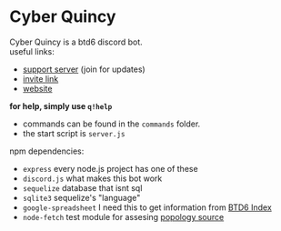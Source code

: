 # Cyber Quincy

Cyber Quincy is a btd6 discord bot.  
useful links:

- [support server](https://discord.gg/8agRm6c) (join for updates)
- [invite link](https://discordapp.com/oauth2/authorize?client_id=591922988832653313&scope=bot&permissions=537250881)  
- [website](https://cq.netlify.com)

**for help, simply use `q!help`**

- commands can be found in the `commands` folder.
- the start script is `server.js`

npm dependencies:

- `express` every node.js project has one of these
- `discord.js` what makes this bot work
- `sequelize` database that isnt sql
- `sqlite3` sequelize's "language"
- `google-spreadsheet` I need this to get information from [BTD6 Index](https://docs.google.com/spreadsheets/d/1bK0rJzXrMqT8KuWufjwNrPxsYTsCQpAVhpBt20f1wpA/edit#gid=0)
- `node-fetch` test module for assesing [popology source](http://topper64.co.uk/nk/btd6/dat/towers.json)

